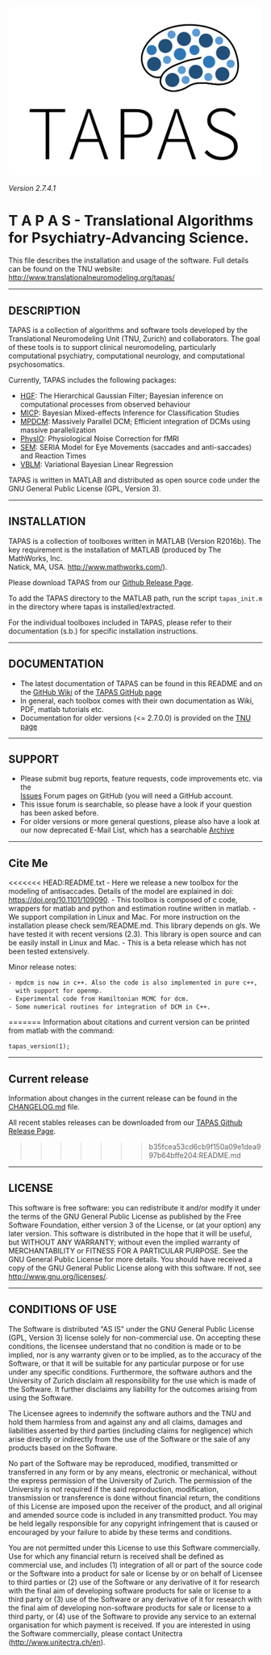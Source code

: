 ![TAPAS Logo](misc/TapasLogo.png?raw=true "TAPAS Logo")

*Version 2.7.4.1*

T  A  P  A  S - Translational Algorithms for Psychiatry-Advancing Science.
========================================================================

This file describes the installation and usage of the software.
Full details can be found on the TNU website:
                 http://www.translationalneuromodeling.org/tapas/


-----------
DESCRIPTION
-----------

TAPAS is a collection of algorithms and software tools developed by the 
Translational Neuromodeling Unit (TNU, Zurich) and collaborators. The goal of 
these tools is to support clinical neuromodeling, particularly computational 
psychiatry, computational neurology, and computational psychosomatics.

Currently, TAPAS includes the following packages:

- [HGF](HGF/README.md): The Hierarchical Gaussian Filter; Bayesian inference 
  on computational processes from observed behaviour
- [MICP](MICP/Readme%20for%20MATLAB.pdf): Bayesian Mixed-effects Inference for Classification Studies
- [MPDCM](mpdcm/README.md): Massively Parallel DCM; Efficient integration of DCMs using massive parallelization 
- [PhysIO](PhysIO/README.md): Physiological Noise Correction for fMRI 
- [SEM](sem/README.md): SERIA Model for Eye Movements (saccades and anti-saccades) and Reaction Times
- [VBLM](VBLM/README.txt): Variational Bayesian Linear Regression

TAPAS is written in MATLAB and distributed as open source code under 
the GNU General Public License (GPL, Version 3).


------------
INSTALLATION                                                        
------------

TAPAS is a collection of toolboxes written in MATLAB (Version R2016b). The key 
requirement is the installation of MATLAB (produced by The MathWorks, Inc.  
Natick, MA, USA. http://www.mathworks.com/).

Please download TAPAS from our 
[Github Release Page](github.com/translationalneuromodeling/tapas/releases).

To add the TAPAS directory to the MATLAB path, run the script `tapas_init.m` in 
the directory where tapas is installed/extracted. 

For the individual toolboxes included in TAPAS, please refer to their 
documentation (s.b.) for specific installation instructions.


-------------
DOCUMENTATION
-------------

- The latest documentation of TAPAS can be found in this README and on the 
  [GitHub Wiki](https://github.com/translationalneuromodeling/tapas/wiki) of the 
  [TAPAS GitHub page](https://github.com/translationalneuromodeling/tapas)
- In general, each toolbox comes with their own documentation as Wiki, PDF, 
  matlab tutorials etc.
- Documentation for older versions (<= 2.7.0.0) is provided on the 
  [TNU page](https://www.tnu.ethz.ch/de/software/tapas/documentations.html)


-------
SUPPORT
-------

- Please submit bug reports, feature requests, code improvements etc. via the  
  [Issues](https://github.com/translationalneuromodeling/tapas/issues) Forum pages 
  on GitHub (you will need a GitHub account.
- This issue forum is searchable, so please have a look if your question has 
  been asked before.
- For older versions or more general questions, please also have a look at our 
  now deprecated E-Mail List, which has a searchable [Archive](https://sympa.ethz.ch/sympa/arc/tapas)


-------
Cite Me
-------

<<<<<<< HEAD:README.txt
    - Here we release a new toolbox for the modeling of antisaccades. Details
        of the model are explained in doi: https://doi.org/10.1101/109090.
    - This toolbox is composed of c code, wrappers for matlab and python and
        estimation routine written in matlab.
    - We support compilation in Linux and Mac. For more instruction on the
        installation please check sem/README.md. This library depends on
        gls. We have tested it with recent versions (2.3). This library
        is open source and can be easily install in Linux and Mac.
    - This is a beta release which has not been tested extensively.

Minor release notes:

    - mpdcm is now in c++. Also the code is also implemented in pure c++,
      with support for openmp.
    - Experimental code from Hamiltonian MCMC for dcm.
    - Some numerical routines for integration of DCM in C++. 
=======
Information about citations and current version can be printed from matlab with
the command: 

~~~
tapas_version(1);
~~~


---------------
Current release
---------------

Information about changes in the current release can be found in the [CHANGELOG.md](CHANGELOG.md)
file.

All recent stables releases can be downloaded from our
[TAPAS Github Release Page](github.com/translationalneuromodeling/tapas/releases).

>>>>>>> b35fcea53cd6cb9f150a09e1dea997b64bffe204:README.md

-------
LICENSE                            
-------

This software is free software: you can redistribute it and/or modify it under the terms of the GNU General Public License as published by the Free Software Foundation, either version 3 of the License, or (at your option) any later version. This software is distributed in the hope that it will be useful, but WITHOUT ANY WARRANTY; without even the implied warranty of MERCHANTABILITY or FITNESS FOR A PARTICULAR PURPOSE. See the GNU General Public License for more details. You should have received a copy of the GNU General Public License along with this software. If not, see http://www.gnu.org/licenses/.


------------------
CONDITIONS OF USE
------------------

The Software is distributed "AS IS" under the GNU General Public License (GPL, Version 3) license solely for non-commercial use.  On accepting these conditions, the licensee understand that no condition is made or to be implied, nor is any warranty given or to be implied, as to the accuracy of the Software, or that it will be suitable for any particular purpose or for use under any specific conditions. Furthermore, the software authors and the University of Zurich disclaim all responsibility for the use which is made of the Software. It further disclaims any liability for the outcomes arising from using the Software.

The Licensee agrees to indemnify the software authors and the TNU and hold them harmless from and against any and all claims, damages and liabilities asserted by third parties (including claims for negligence) which arise directly or indirectly from the use of the Software or the sale of any products based on the Software.

No part of the Software may be reproduced, modified, transmitted or transferred in any form or by any means, electronic or mechanical, without the express permission of the University of Zurich. The permission of the University is not required if the said reproduction, modification, transmission or transference is done without financial return, the conditions of this License are imposed upon the receiver of the product, and all original and amended source code is included in any transmitted product. You may be held legally responsible for any copyright infringement that is caused or encouraged by your failure to abide by these terms and conditions.

You are not permitted under this License to use this Software commercially. Use for which any financial return is received shall be defined as commercial use, and includes (1) integration of all or part of the source code or the Software into a product for sale or license by or on behalf of Licensee to third parties or (2) use of the Software or any derivative of it for research with the final aim of developing software products for sale or license to a third party or (3) use of the Software or any derivative of it for research with the final aim of developing non-software products for sale or license to a third party, or (4) use of the Software to provide any service to an external organisation for which payment is received. If you are interested in using the Software commercially, please contact Unitectra (http://www.unitectra.ch/en).


